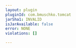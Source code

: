```yaml
---
layout: plugin
pluginId: com.bmuschko.tomcat
jarSha1: INVALID
isJarAvailable: false
error: NONE
violations: []

---
```

